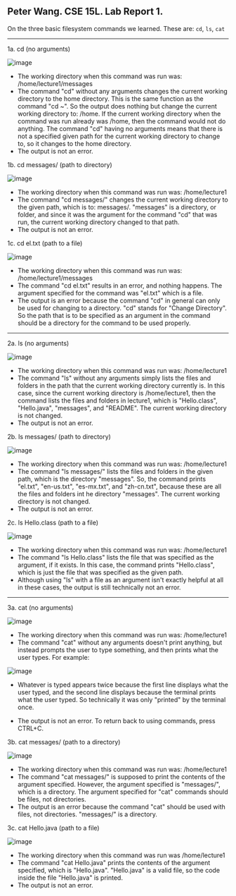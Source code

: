 Peter Wang. CSE 15L. Lab Report 1.
---

On the three basic filesystem commands we learned. These are: ```cd```, ```ls```, ```cat```

---

1a. cd (no arguments)

![image](https://github.com/petruswagnavian/cse15l-lab-reports/assets/141669683/c8158b8c-6435-4349-ba9f-ff113661e761)
- The working directory when this command was run was: /home/lecture1/messages
- The command "cd" without any arguments changes the current working directory to the home directory. This is the same function as the command "cd ~". So the output does nothing but change the current working directory to: /home. If the current working directory when the command was run already was /home, then the command would not do anything. The command "cd" having no arguments means that there is not a specified given path for the current working directory to change to, so it changes to the home directory.
- The output is not an error.

1b. cd messages/ (path to directory)

![image](https://github.com/petruswagnavian/cse15l-lab-reports/assets/141669683/e6dad26e-b987-4683-b042-28b5e9dbaefe)
- The working directory when this command was run was: /home/lecture1
- The command "cd messages/" changes the current working directory to the given path, which is to: messages/. "messages" is a directory, or folder, and since it was the argument for the command "cd" that was run, the current working directory changed to that path.
- The output is not an error.

1c. cd el.txt (path to a file)

![image](https://github.com/petruswagnavian/cse15l-lab-reports/assets/141669683/d8dfe400-c856-4875-8b66-9e0391fd8bd6)
- The working directory when this command was run was: /home/lecture1/messages
- The command "cd el.txt" results in an error, and nothing happens. The argument specified for the command was "el.txt" which is a file.
- The output is an error because the command "cd" in general can only be used for changing to a directory. "cd" stands for "Change Directory". So the path that is to be specified as an argument in the command should be a directory for the command to be used properly.

---

2a. ls (no arguments)

![image](https://github.com/petruswagnavian/cse15l-lab-reports/assets/141669683/ecfa934d-cb72-47e2-8edd-401fa76ce3bc)
- The working directory when this command was run was: /home/lecture1
- The command "ls" without any arguments simply lists the files and folders in the path that the current working directory currently is. In this case, since the current working directory is /home/lecture1, then the command lists the files and folders in lecture1, which is "Hello.class", "Hello.java", "messages", and "README". The current working directory is not changed.
- The output is not an error.

2b. ls messages/ (path to directory)

![image](https://github.com/petruswagnavian/cse15l-lab-reports/assets/141669683/5199b5ef-a9d9-4313-b68f-6a6729e1b834)
- The working directory when this command was run was: /home/lecture1
- The command "ls messages/" lists the files and folders in the given path, which is the directory "messages". So, the command prints "el.txt", "en-us.txt", "es-mx.txt", and "zh-cn.txt", because these are all the files and folders int he directory "messages". The current working directory is not changed.
- The output is not an error.

2c. ls Hello.class (path to a file)

![image](https://github.com/petruswagnavian/cse15l-lab-reports/assets/141669683/eeb04a2c-eb4a-4c85-8ac9-fd25c2570528)
- The working directory when this command was run was: /home/lecture1
- The command "ls Hello.class" lists the file that was specified as the argument, if it exists. In this case, the command prints "Hello.class", which is just the file that was specified as the given path.
- Although using "ls" with a file as an argument isn't exactly helpful at all in these cases, the output is still technically not an error.

---

3a. cat (no arguments)

![image](https://github.com/petruswagnavian/cse15l-lab-reports/assets/141669683/e01996fb-4df3-4249-8b75-44460d4c6177)
- The working directory when this command was run was: /home/lecture1
- The command "cat" without any arguments doesn't print anything, but instead prompts the user to type something, and then prints what the user types. For example:

![image](https://github.com/petruswagnavian/cse15l-lab-reports/assets/141669683/5d87d591-8e04-4dee-88e2-7d9c7422bd50)
- Whatever is typed appears twice because the first line displays what the user typed, and the second line displays because the terminal prints what the user typed. So technically it was only "printed" by the terminal once.

- The output is not an error. To return back to using commands, press CTRL+C.

3b. cat messages/ (path to a directory)

![image](https://github.com/petruswagnavian/cse15l-lab-reports/assets/141669683/6b08b2a4-9fb7-41f7-9298-09ac89a39ba4)
- The working directory when this command was run was: /home/lecture1
- The command "cat messages/" is supposed to print the contents of the argument specified. However, the argument specified is "messages/", which is a directory. The argument specified for "cat" commands should be files, not directories.
- The output is an error because the command "cat" should be used with files, not directories. "messages/" is a directory.

3c. cat Hello.java (path to a file)

![image](https://github.com/petruswagnavian/cse15l-lab-reports/assets/141669683/c9ce1e7e-2dc9-46b6-88eb-ece5efa04523)
- The working directory when this command was run was /home/lecture1
- The command "cat Hello.java" prints the contents of the argument specified, which is "Hello.java". "Hello.java" is a valid file, so the code inside the file "Hello.java" is printed.
- The output is not an error.


